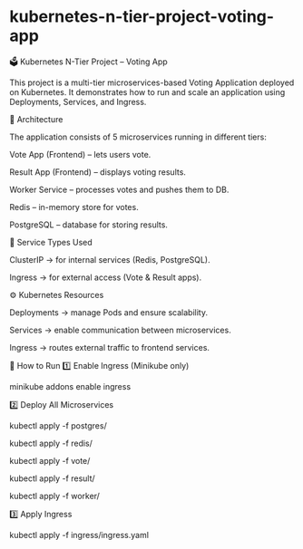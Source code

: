 # kubernetes-n-tier-project-voting-app

🗳️ Kubernetes N-Tier Project – Voting App

This project is a multi-tier microservices-based Voting Application deployed on Kubernetes.
It demonstrates how to run and scale an application using Deployments, Services, and Ingress.

📌 Architecture

The application consists of 5 microservices running in different tiers:

Vote App (Frontend) – lets users vote.

Result App (Frontend) – displays voting results.

Worker Service – processes votes and pushes them to DB.

Redis – in-memory store for votes.

PostgreSQL – database for storing results.

🔹 Service Types Used

ClusterIP → for internal services (Redis, PostgreSQL).

Ingress → for external access (Vote & Result apps).

⚙️ Kubernetes Resources

Deployments → manage Pods and ensure scalability.

Services → enable communication between microservices.

Ingress → routes external traffic to frontend services.


🚀 How to Run
1️⃣ Enable Ingress (Minikube only)

minikube addons enable ingress

2️⃣ Deploy All Microservices

kubectl apply -f postgres/

kubectl apply -f redis/

kubectl apply -f vote/

kubectl apply -f result/

kubectl apply -f worker/

3️⃣ Apply Ingress

kubectl apply -f ingress/ingress.yaml